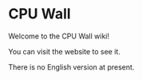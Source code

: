 # CPU Wall

Welcome to the CPU Wall wiki!

You can visit the website to see it.

There is no English version at present.
